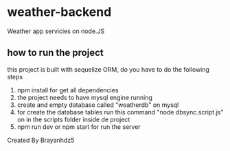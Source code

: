 # weather-backend
Weather app servicies on node.JS

## how to run the project

this project is built with sequelize ORM, do you have to do the following steps

  1. npm install for get all dependencies
  2. the project needs to have mysql engine running
  3. create and empty database called "weatherdb" on mysql
  4. for create the database tables run  this command "node dbsync.script.js" on in the scripts folder inside de project
  5. npm run dev or npm start for run the server

Created By Brayanhdz5